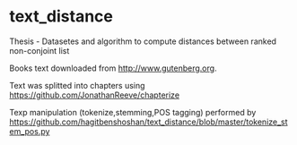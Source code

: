 # text_distance
Thesis - Datasetes and algorithm to compute distances between ranked non-conjoint list 

Books text downloaded from http://www.gutenberg.org.

Text was splitted into chapters using https://github.com/JonathanReeve/chapterize

Texp manipulation (tokenize,stemming,POS tagging) performed by https://github.com/hagitbenshoshan/text_distance/blob/master/tokenize_stem_pos.py
